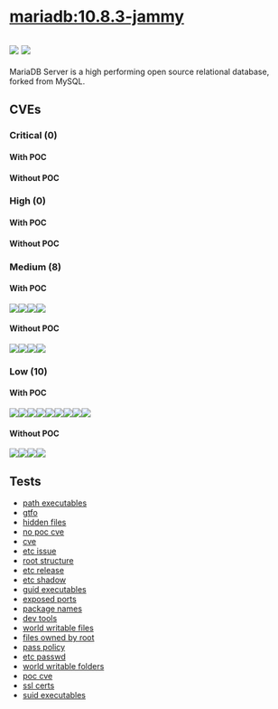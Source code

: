 # [mariadb:10.8.3-jammy](https://hub.docker.com/_/mariadb?tab=tags)
![](https://img.shields.io/static/v1?label=tag&message=10.8.3-jammy&color=blue)
![](https://img.shields.io/badge/Ubuntu%2022.04%20LTS%20%20-blue)
---
<p>
MariaDB Server is a high performing open source relational database, forked from MySQL.
</p>

## CVEs
### Critical (0)
#### With POC

#### Without POC


### High (0)
#### With POC

#### Without POC


### Medium (8)
#### With POC
[![](https://img.shields.io/badge/🔗%20CVE--2020--9794-MEDIUM-yellow)](https://github.com/trickest/cve/blob/main/2020/CVE-2020-9794.md)[![](https://img.shields.io/badge/🔗%20CVE--2021--46322-MEDIUM-yellow)](https://github.com/trickest/cve/blob/main/2021/CVE-2021-46322.md)[![](https://img.shields.io/badge/🔗%20CVE--2020--16156-MEDIUM-yellow)](https://github.com/trickest/cve/blob/main/2020/CVE-2020-16156.md)[![](https://img.shields.io/badge/🔗%20CVE--2021--43784-MEDIUM-yellow)](https://github.com/trickest/cve/blob/main/2021/CVE-2021-43784.md)
#### Without POC
[![](https://img.shields.io/badge/%20CVE--2022--1304-MEDIUM-yellow)](https://github.com/trickest/cve/blob/main/2022/CVE-2022-1304.md)[![](https://img.shields.io/badge/%20CVE--2021--45940-MEDIUM-yellow)](https://github.com/trickest/cve/blob/main/2021/CVE-2021-45940.md)[![](https://img.shields.io/badge/%20CVE--2021--45941-MEDIUM-yellow)](https://github.com/trickest/cve/blob/main/2021/CVE-2021-45941.md)[![](https://img.shields.io/badge/%20CVE--2022--24769-MEDIUM-yellow)](https://github.com/trickest/cve/blob/main/2022/CVE-2022-24769.md)

### Low (10)
#### With POC
[![](https://img.shields.io/badge/🔗%20CVE--2016--2781-LOW-blue)](https://github.com/trickest/cve/blob/main/2016/CVE-2016-2781.md)[![](https://img.shields.io/badge/🔗%20CVE--2021--43618-LOW-blue)](https://github.com/trickest/cve/blob/main/2021/CVE-2021-43618.md)[![](https://img.shields.io/badge/🔗%20CVE--2020--9849-LOW-blue)](https://github.com/trickest/cve/blob/main/2020/CVE-2020-9849.md)[![](https://img.shields.io/badge/🔗%20CVE--2020--9991-LOW-blue)](https://github.com/trickest/cve/blob/main/2020/CVE-2020-9991.md)[![](https://img.shields.io/badge/🔗%20CVE--2019--20838-LOW-blue)](https://github.com/trickest/cve/blob/main/2019/CVE-2019-20838.md)[![](https://img.shields.io/badge/🔗%20CVE--2017--11164-LOW-blue)](https://github.com/trickest/cve/blob/main/2017/CVE-2017-11164.md)[![](https://img.shields.io/badge/🔗%20CVE--2013--4235-LOW-blue)](https://github.com/trickest/cve/blob/main/2013/CVE-2013-4235.md)[![](https://img.shields.io/badge/🔗%20CVE--2019--9923-LOW-blue)](https://github.com/trickest/cve/blob/main/2019/CVE-2019-9923.md)[![](https://img.shields.io/badge/🔗%20CVE--2021--43784-LOW-blue)](https://github.com/trickest/cve/blob/main/2021/CVE-2021-43784.md)
#### Without POC
[![](https://img.shields.io/badge/%20CVE--2022--1586-LOW-blue)](https://github.com/trickest/cve/blob/main/2022/CVE-2022-1586.md)[![](https://img.shields.io/badge/%20CVE--2022--1587-LOW-blue)](https://github.com/trickest/cve/blob/main/2022/CVE-2022-1587.md)[![](https://img.shields.io/badge/%20CVE--2021--45940-LOW-blue)](https://github.com/trickest/cve/blob/main/2021/CVE-2021-45940.md)[![](https://img.shields.io/badge/%20CVE--2021--45941-LOW-blue)](https://github.com/trickest/cve/blob/main/2021/CVE-2021-45941.md)

## Tests
* [path executables](reports/path-executables.txt)
* [gtfo](reports/gtfo.txt)
* [hidden files](reports/hidden-files.txt)
* [no poc cve](reports/no-poc-cve.txt)
* [cve](reports/cve.txt)
* [etc issue](reports/etc-issue.txt)
* [root structure](reports/root-structure.txt)
* [etc release](reports/etc-release.txt)
* [etc shadow](reports/etc-shadow.txt)
* [guid executables](reports/guid-executables.txt)
* [exposed ports](reports/exposed-ports.txt)
* [package names](reports/package-names.txt)
* [dev tools](reports/dev-tools.txt)
* [world writable files](reports/world-writable-files.txt)
* [files owned by root](reports/files-owned-by-root.txt)
* [pass policy](reports/pass-policy.txt)
* [etc passwd](reports/etc-passwd.txt)
* [world writable folders](reports/world-writable-folders.txt)
* [poc cve](reports/poc-cve.txt)
* [ssl certs](reports/ssl-certs.txt)
* [suid executables](reports/suid-executables.txt)

